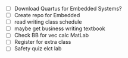 - [ ] Download Quartus for Embedded Systems? 
- [ ] Create repo for Embedded
- [ ] read writing class schedule
- [ ] maybe get business writing textbook
- [ ] Check BB for vec calc MatLab
- [ ] Register for extra class
- [ ] Safety quiz elct lab